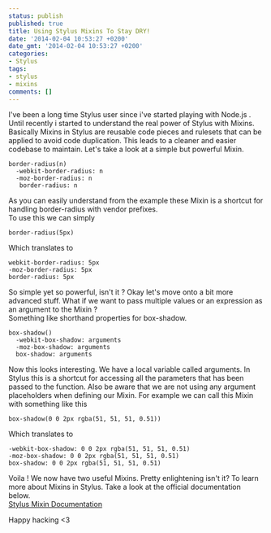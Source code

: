 ```yaml
---
status: publish
published: true
title: Using Stylus Mixins To Stay DRY!
date: '2014-02-04 10:53:27 +0200'
date_gmt: '2014-02-04 10:53:27 +0200'
categories:
- Stylus
tags:
- stylus
- mixins
comments: []
---
```

I've been a long time Stylus user since i've started playing with Node.js . Until recently i started to understand the real power of Stylus with Mixins.
Basically Mixins in Stylus are reusable code pieces and rulesets that can be applied to avoid code duplication. This leads to a cleaner and easier codebase to maintain.
Let's take a look at a simple but powerful Mixin.

    border-radius(n)
      -webkit-border-radius: n
      -moz-border-radius: n
       border-radius: n

As you can easily understand from the example these Mixin is a shortcut for handling border-radius with vendor prefixes.<br />
To use this we can simply

    border-radius(5px)

Which translates to

    webkit-border-radius: 5px
    -moz-border-radius: 5px
    border-radius: 5px

So simple yet so powerful, isn't it ?
Okay let's move onto a bit more advanced stuff. What if we want to pass multiple values or an expression as an argument to the Mixin ?<br />
Something like shorthand properties for box-shadow.

    box-shadow()
      -webkit-box-shadow: arguments
      -moz-box-shadow: arguments
      box-shadow: arguments

Now this looks interesting. We have a local variable called arguments. In Stylus this is a shortcut for accessing all the parameters that has been passed to the function. Also be aware that we are not using any argument placeholders when defining our Mixin.
For example we can call this Mixin with something like this

    box-shadow(0 0 2px rgba(51, 51, 51, 0.51))

Which translates to

    -webkit-box-shadow: 0 0 2px rgba(51, 51, 51, 0.51)
    -moz-box-shadow: 0 0 2px rgba(51, 51, 51, 0.51)
    box-shadow: 0 0 2px rgba(51, 51, 51, 0.51)

Voila ! We now have two useful Mixins. Pretty enlightening isn't it? To learn more about Mixins in Stylus. Take a look at the official documentation below.<br />
[Stylus Mixin Documentation](http://learnboost.github.io/stylus/docs/mixins.html)

Happy hacking &lt;3
